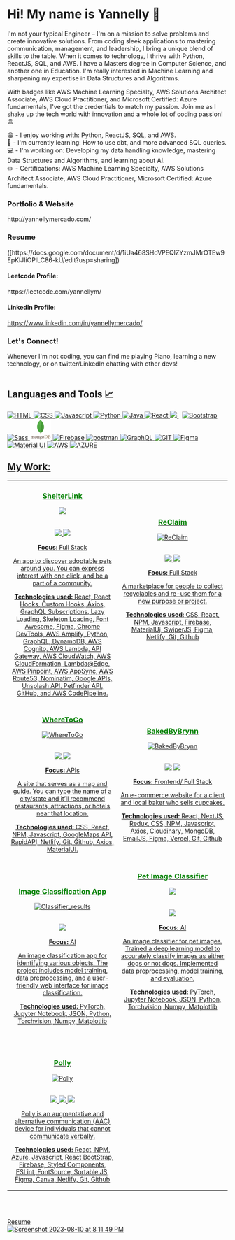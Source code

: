# Hi! My name is Yannelly 👋 

I'm not your typical Engineer – I'm on a mission to solve problems and create innovative solutions. From coding sleek applications to mastering communication, management, and leadership, I bring a unique blend of skills to the table. When it comes to technology, I thrive with Python, ReactJS, SQL, and AWS. I have a Masters degree in Computer Science, and another one in Education. I'm really interested in Machine Learning and sharpening my expertise in Data Structures and Algorithms.

With badges like AWS Machine Learning Specialty, AWS Solutions Architect Associate, AWS Cloud Practitioner, and Microsoft Certified: Azure fundamentals, I've got the credentials to match my passion. Join me as I shake up the tech world with innovation and a whole lot of coding passion! 😉


😁 - I enjoy working with: Python, ReactJS, SQL, and AWS. <br/>
📜 - I'm currently learning: How to use dbt, and more advanced SQL queries. <br/>
💻 - I'm working on: Developing my data handling knowledge, mastering Data Structures and Algorithms, and learning about AI. <br/>
✏️ - Certifications: AWS Machine Learning Specialty, AWS Solutions Architect Associate, AWS Cloud Practitioner, Microsoft Certified: Azure fundamentals. <br/>

<h3> Portfolio & Website </h3>
http://yannellymercado.com/

<h3> Resume </h3>
([https://docs.google.com/document/d/1iUa468SHoVPEQlZYzmJMrOTEw9EpKlJIiOPlLC86-kU/edit?usp=sharing])

<h4>Leetcode Profile: </h4>
https://leetcode.com/yannellym/

<!---
yannellym/yannellym is a ✨ special ✨ repository because its `README.md` (this file) appears on your GitHub profile.
You can click the Preview link to take a look at your changes.
--->

<h4>LinkedIn Profile: </h4>

https://www.linkedin.com/in/yannellymercado/ 

<h3>Let's Connect!</h3>
 Whenever I'm not coding, you can find me playing Piano, learning a new technology, or on twitter/LinkedIn chatting with other devs! 
 
 <br/>
 <br/>
 


<!-- Languages -->

## Languages and Tools 📈

<p align="left"> 
    <a href="https://www.w3.org/html/" target="_blank"> <img src="https://img.icons8.com/color/48/000000/html-5.png" title="HTML"/> 
    <a href="https://www.w3schools.com/css/" target="_blank"> <img src="https://img.icons8.com/color/48/000000/css3.png" title="CSS"/> 
    <a href="https://developer.mozilla.org/en-US/docs/Web/JavaScript" target="_blank"> <img src="https://img.icons8.com/color/48/000000/javascript.png" title="Javascript"/> </a> 
    <a href="https://www.w3schools.com/css/" target="_blank"> <img src="https://img.icons8.com/color/48/000000/python.png" title="Python"/> 
	    <a href="https://www.w3schools.com/css/" target="_blank"> <img src="https://icons8.com/icon/2572/java" title="Java" />
    <a href="https://getbootstrap.com" target="_blank"> <img src="https://img.icons8.com/office/48/000000/react.png" title="React"/> 
     <a style="padding-right:8px;" href="https://nodejs.org" target="_blank" title="NodeJS"> <img src="https://img.icons8.com/color/48/000000/nodejs.png"/> 
    <a href="https://getbootstrap.com" target="_blank"> <img src="https://img.icons8.com/color/48/000000/bootstrap.png" title="Bootstrap"/> 
    <a href="https://sass.com" target="_blank"> <img src="https://img.icons8.com/color/48/000000/sass.png" title="Sass"/>  
    <a href="https://www.mongodb.com/" target="_blank"> <img src="https://raw.githubusercontent.com/devicons/devicon/master/icons/mongodb/mongodb-original-wordmark.svg" alt="mongodb" width="48" height="48" title="MongoDB"/> 
	<a href="https://firebase.com" target="_blank"> <img src="https://img.icons8.com/color/48/000000/firebase.png" title="Firebase"/>
    <a href="https://postman.com" target="_blank"> <img src="https://www.vectorlogo.zone/logos/getpostman/getpostman-icon.svg" alt="postman" width="45" height="45" title="Postman"/> </a>   
	<a href="https://graphql" target="_blank"> <img src="https://img.icons8.com/color/48/000000/graphql.png" title="GraphQL"/>  
    <a href="https://git-scm.com/" target="_blank"> <img src="https://img.icons8.com/color/48/000000/git.png" title="GIT"/> 
	 <a href="https://figma.com" target="_blank"> <img src="https://img.icons8.com/color/48/000000/figma.png" title="Figma"/> 
	<a href="https://mui.com" target="_blank"> <img src="https://img.icons8.com/color/48/000000/material-ui.png" title="Material UI"/> 	
		<img src="https://img.icons8.com/color/48/000000/amazon-web-services.png" title="AWS"/>
		<img src="https://img.icons8.com/color/48/000000/azure-1.png" title="AZURE"/>
		
	
</p>

<!-- Work-->

<h2 align="left">My Work: </h2>
<div align="center">
    <table>
        <tr>
            <td width="50%">
                <h3 align="center" style="color: green;">ShelterLink</h3>
                <div align="center">
                    <a href="https://github.com/yannellym/ShelterLink">
                        <img src="https://media.giphy.com/media/v1.Y2lkPTc5MGI3NjExdGJyMWNrd3Y0NXdpdXFmMjVvaHk4NmlhbWtyZ3N4azEyNTltMnBsNyZlcD12MV9pbnRlcm5hbF9naWZfYnlfaWQmY3Q9Zw/yHrnW2qeBBHKvM3JyT/giphy.gif" height="100%">
                    </a>
<!-- 		    <a href="https://reclaim-react.firebaseapp.com/" target="_blank">
		    ''
		    </a> -->
                    <br /><br />
                    <p>
			<a href="https://shelterlinkbestfriend.com/" target="_blank">
		    		<img src="https://img.shields.io/badge/-website-green?style=for-the-badge&color=008000" />
		    	</a>
                        <a href="https://github.com/yannellym/ShelterLink" target="_blank">
                            <img src="https://img.shields.io/badge/Repo-red?style=for-the-badge&logo=github" />
                        </a>
                    </p>
		    <p><strong>Focus:</strong> Full Stack</p>
                    <p>An app to discover adoptable pets around you. You can express interest with one click, and be a part of a community.</p>
                    <p><strong>Technologies used:</strong> React, React Hooks, Custom Hooks, Axios, GraphQL Subscriptions, Lazy Loading, Skeleton Loading, Font Awesome, Figma, Chrome DevTools, AWS Amplify, Python, GraphQL, DynamoDB, AWS Cognito, AWS Lambda, API Gateway, AWS CloudWatch, AWS CloudFormation, Lambda@Edge, AWS Pinpoint, AWS AppSync, AWS Route53, Nominatim, Google APIs, Unsplash API, Petfinder API, GitHub, and AWS CodePipeline.</p>
                </div>
            </td>
            <td width="50%">
                <h3 align="center" style="color: green;">ReClaim</h3>
                <div align="center">
                    <a href="https://reclaim-react.firebaseapp.com/">
                        <img src="https://media.giphy.com/media/Rr4o5Ckre2Z8sCpR0d/giphy.gif" alt="ReClaim" height="100%" />
                    </a>
                    <br /><br />
                    <p>
                        <a href="https://github.com/yannellym/reclaim" target="_blank">
                            <img src="https://img.shields.io/badge/Repo-red?style=for-the-badge&logo=github" />
                        </a>
                        <a href="https://reclaim-react.firebaseapp.com/" target="_blank">
                            <img src="https://img.shields.io/badge/-website-green?style=for-the-badge&color=008000" />
                        </a>
                    </p>
		    <p><strong>Focus:</strong> Full Stack</p>
                    <p>A marketplace for people to collect recyclables and re-use them for a new purpose or project.</p>
                    <p><strong>Technologies used:</strong> CSS, React, NPM, Javascript, Firebase, MaterialUi, SwiperJS, Figma, Netlify, Git, Github</p>
			<br/>
			<br/>
			<br/>
			<br/>
                </div>
            </td>
        </tr>
        <tr>
            <td width="50%">
                <h3 align="center" style="color: green;">WhereToGo</h3>
                <div align="center">
                    <a href="https://deft-axolotl-60d6d5.netlify.app/">
                        <img src="https://media.giphy.com/media/5H7yrHim6CXt0kltKE/giphy.gif" alt="WhereToGo" height="100%" />
                    </a>
                    <br /><br />
                    <p>
                        <a href="https://github.com/yannellym/WhereToGo" target="_blank">
                            <img src="https://img.shields.io/badge/Repo-red?style=for-the-badge&logo=github" />
                        </a>
                        <a href="https://deft-axolotl-60d6d5.netlify.app/" target="_blank">
                            <img src="https://img.shields.io/badge/-website-green?style=for-the-badge&color=008000" />
                        </a>
                    </p>
		    <p><strong>Focus:</strong> APIs</p>
                    <p>A site that serves as a map and guide. You can type the name of a city/state and it’ll recommend restaurants, attractions, or hotels near that location.</p>
                    <p><strong>Technologies used:</strong> CSS, React, NPM, Javascript, GoogleMaps API, RapidAPI, Netlify, Git, Github, Axios, MaterialUI.</p>
                </div>
            </td>
            <td width="50%">
                <h3 align="center" style="color: green;">BakedByBrynn</h3>
                <div align="center">
                    <a href="https://bakedbybrynn.vercel.app/">
                        <img src="https://media.giphy.com/media/3PRMCqLVC66veuR2zD/giphy.gif" alt="BakedByBrynn" height="100%" />
                    </a>
                    <br /><br />
                    <p>
                        <a href="https://github.com/yannellym/bakedByBrynn" target="_blank">
                            <img src="https://img.shields.io/badge/Repo-red?style=for-the-badge&logo=github" />
                        </a>
                        <a href="https://bakedbybrynn.vercel.app/" target="_blank">
                            <img src="https://img.shields.io/badge/-website-green?style=for-the-badge&color=008000" />
                        </a>
                    </p>
		    <p><strong>Focus:</strong> Frontend/ Full Stack</p>
                    <p>An e-commerce website for a client and local baker who sells cupcakes.</p>
                    <p><strong>Technologies used:</strong> React, NextJS, Redux, CSS, NPM, Javascript, Axios, Cloudinary, MongoDB, EmailJS, Figma, Vercel, Git, Github</p>
                </div>
            </td>
        </tr>
	<tr>
            <td width="50%">
                <h3 align="center" style="color: green;">Image Classification App</h3>
                <div align="center">
                    <a href="https://github.com/yannellym/ImageClassifier">
                        <img src="https://github.com/yannellym/yannellym/assets/91508647/62bd32b9-bb7b-498d-9093-fce7d66b34a9" alt="Classifier_results" height="100%" />
                    </a>
                    <br /><br />
                    <p>
                        <a href="https://github.com/yannellym/ImageClassifier" target="_blank">
                            <img src="https://img.shields.io/badge/Repo-red?style=for-the-badge&logo=github" />
                        </a>
                    </p>
		    <p><strong>Focus:</strong> AI </p>
                    <p>An image classification app for identifying various objects. The project includes model training, data preprocessing, and a user-friendly web interface for image classification.</p>
                    <p><strong>Technologies used:</strong> PyTorch, Jupyter Notebook, JSON, Python, Torchvision, Numpy, Matplotlib</p>
                </div>
            </td>
            <td width="50%">
                <h3 align="center" style="color: green;">Pet Image Classifier</h3>
                <div align="center">
                    <a href="https://github.com/yannellym/pet_image_classifier">
                        <img src="https://github.com/yannellym/yannellym/assets/91508647/b838f72b-c12d-4e00-823c-da2c830ecb9c"/>
                    </a>
                    <br /><br />
                    <p>
                        <a href="https://github.com/yannellym/pet_image_classifier" target="_blank">
                            <img src="https://img.shields.io/badge/Repo-red?style=for-the-badge&logo=github" />
                        </a>
                    </p>
		    <p><strong>Focus:</strong> AI </p>
                    <p>An image classifier for pet images. Trained a deep learning model to accurately classify images as either dogs or not dogs. Implemented data preprocessing, model training, and evaluation.</p>
                    <p><strong>Technologies used:</strong> </strong> PyTorch, Jupyter Notebook, JSON, Python, Torchvision, Numpy, Matplotlib</p>
			<br/>
			<br/>
			<br/>
			<br/>
                </div>
            </td>
        </tr>
        <tr>
            <td width="50%">
                <h3 align="center" style="color: green;">Polly</h3>
                <div align="center">
                    <a href="https://originalpollyapp.netlify.app">
                        <img src="https://media.giphy.com/media/8VNS16lrTj0PQMMFgt/giphy.gif" alt="Polly" height="90%" />
                    </a>
                    <br /><br />
                    <p>
                        <a href="https://github.com/yannellym/AAC_device" target="_blank">
                            <img src="https://img.shields.io/badge/Repo-red?style=for-the-badge&logo=github" />
                        </a>
                        <a href="https://originalpollyapp.netlify.app" target="_blank">
                            <img src="https://img.shields.io/badge/-Live APP-green?style=for-the-badge&color=008000" />
                        </a>
                        <a href="https://azurepollyapp.netlify.app" target="_blank">
                            <img src="https://img.shields.io/badge/-APP WITH AZURE-green?style=for-the-badge&color=008000" />
                        </a>
                    </p>
                    <p>Polly is an augmentative and alternative communication (AAC) device for individuals that cannot communicate verbally.</p>
                    <p><strong>Technologies used:</strong> React, NPM, Azure, Javascript, React BootStrap, Firebase, Styled Components, ESLint, FontSource, Sortable JS, Figma, Canva, Netlify, Git, Github</p>
                </div>
            </td>
        </tr>
    </table>
</div>


<br />
<br />
																	       

Resume<br />
![Screenshot 2023-08-10 at 8 11 49 PM](https://github.com/yannellym/yannellym/assets/91508647/0d70e41c-586a-4622-b25e-24dc739ef84c)

